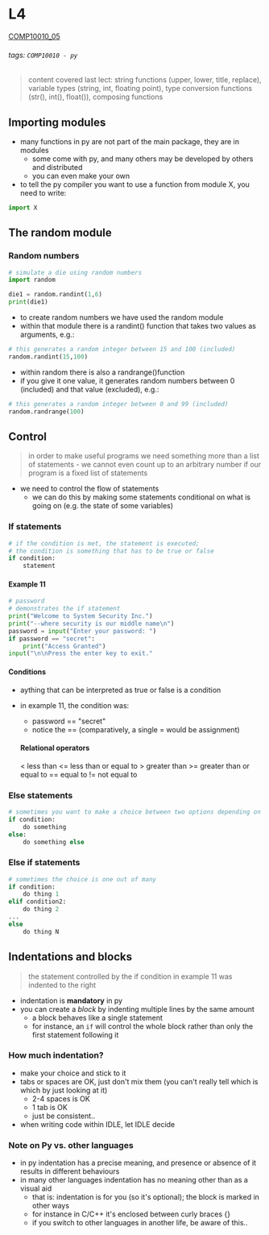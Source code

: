 # L4
[COMP10010_05](https://brightspace.ucd.ie/d2l/le/content/129818/viewContent/1649450/View)
###### tags: `COMP10010 - py`

> content covered last lect: string functions (upper, lower, title, replace), variable types (string, int, floating point), type conversion functions (str(), int(), float()), composing functions

## Importing modules
- many functions in py are not part of the main package, they are in modules
    - some come with py, and many others may be developed by others and distributed
    - you can even make your own
- to tell the py compiler you want to use a function from module X, you need to write:
``` python
import X
```


## The random module
### Random numbers
``` python
# simulate a die using random numbers
import random

die1 = random.randint(1,6)
print(die1)
```
- to create random numbers we have used the random module
- within that module there is a randint() function that takes two values as arguments, e.g.:
``` python
# this generates a random integer between 15 and 100 (included)
random.randint(15,100)
```
- within random there is also a randrange()function
- if you give it one value, it generates random numbers between 0 (included) and that value (excluded), e.g.:
``` python
# this generates a random integer between 0 and 99 (included)
random.randrange(100)
```

## Control
> in order to make useful programs we need something more than a list of statements - we cannot even count up to an arbitrary number if our program is a fixed list of statements
- we need to control the flow of statements
    - we can do this by making some statements conditional on what is going on (e.g. the state of some variables)

### If statements
``` python
# if the condition is met, the statement is executed; 
# the condition is something that has to be true or false
if condition: 
    statement
```

#### Example 11
``` python
# password
# demonstrates the if statement
print("Welcome to System Security Inc.")
print("--where security is our middle name\n")
password = input("Enter your password: ")
if password == "secret":
    print("Access Granted")
input("\n\nPress the enter key to exit."
```

#### Conditions
- aything that can be interpreted as true or false is a condition
- in example 11, the condition was:
    - password == "secret"
    - notice the == (comparatively, a single = would be assignment)

    #### Relational operators
    < less than
    <= less than or equal to
    \> greater than
    \>= greater than or equal to
    == equal to
    != not equal to
  
### Else statements
``` python 
# sometimes you want to make a choice between two options depending on a condition
if condition:
    do something
else:
    do something else
```

### Else if statements
``` python
# sometimes the choice is one out of many
if condition:
    do thing 1
elif condition2:
    do thing 2
...
else
    do thing N
```

## Indentations and blocks
> the statement controlled by the if condition in example 11 was indented to the right
- indentation is **mandatory** in py
- you can create a *block* by indenting multiple lines by the same amount
    - a block behaves like a single statement
    - for instance, an ```if``` will control the whole block rather than only the first statement following it

### How much indentation?
- make your choice and stick to it
- tabs or spaces are OK, just don't mix them (you can't really tell which is which by just looking at it)
    - 2-4 spaces is OK
    - 1 tab is OK
    - just be consistent..
- when writing code within IDLE, let IDLE decide

### Note on Py vs. other languages
- in py indentation has a precise meaning, and presence or absence of it results in different behaviours
- in many other languages indentation has no meaning other than as a visual aid
    - that is: indentation is for you (so it's optional); the block is marked in other ways
    - for instance in C/C++ it's enclosed between curly braces {}
    - if you switch to other languages in another life, be aware of this..

